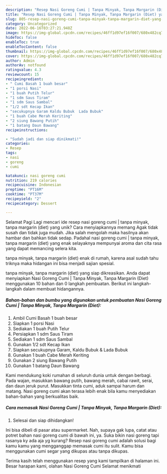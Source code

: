 ```yaml
---
description: "Resep Nasi Goreng Cumi | Tanpa Minyak, Tanpa Margarin (Diet) yang Enak, Enak"
title: "Resep Nasi Goreng Cumi | Tanpa Minyak, Tanpa Margarin (Diet) yang Enak, Enak"
slug: 805-resep-nasi-goreng-cumi-tanpa-minyak-tanpa-margarin-diet-yang-enak-enak
category: Uncategorized
date: 2022-06-16T03:27:21.948Z
image: https://img-global.cpcdn.com/recipes/46ff1d97ef16f007/680x482cq70/nasi-goreng-cumi-tanpa-minyak-tanpa-margarin-diet-foto-resep-utama.jpg
hideToc: false
enableToc: true
enableTocContent: false
thumbnail: https://img-global.cpcdn.com/recipes/46ff1d97ef16f007/680x482cq70/nasi-goreng-cumi-tanpa-minyak-tanpa-margarin-diet-foto-resep-utama.jpg
cover: https://img-global.cpcdn.com/recipes/46ff1d97ef16f007/680x482cq70/nasi-goreng-cumi-tanpa-minyak-tanpa-margarin-diet-foto-resep-utama.jpg
author: Admin
authorAv: notfound
ratingvalue: 4.3
reviewcount: 15
recipeingredient:
- " Cumi Basah 1 buah besar"
- "1 porsi Nasi"
- "1 buah Putih Telur"
- "1 sdm Saus Tiram"
- "1 sdm Saus Sambal"
- "1/2 sdt Kecap Ikan"
- "secukupnya Garam Kaldu Bubuk  Lada Bubuk"
- "1 buah Cabe Merah Keriting"
- "2 siung Bawang Putih"
- "1 batang Daun Bawang"
recipeinstructions:

- "Sudah jadi dan siap dinikmati!"
categories:
- Resep
tags:
- nasi
- goreng
- cumi

katakunci: nasi goreng cumi 
nutrition: 219 calories
recipecuisine: Indonesian
preptime: "PT16M"
cooktime: "PT37M"
recipeyield: "2"
recipecategory: Dessert

---
```



Selamat Pagi Lagi mencari ide resep nasi goreng cumi | tanpa minyak, tanpa margarin (diet) yang unik? Cara menyiapkannya memang Agak tidak susah dan tidak juga mudah. Jika salah mengolah maka hasilnya akan hambar dan bahkan tidak sedap. Padahal nasi goreng cumi | tanpa minyak, tanpa margarin (diet) yang enak selayaknya mempunyai aroma dan cita rasa yang dapat memancing selera kita.

 tanpa minyak, tanpa margarin (diet) enak di rumah, karena asal sudah tahu triknya maka hidangan ini bisa menjadi sajian spesial.


 tanpa minyak, tanpa margarin (diet) yang siap dikreasikan. Anda dapat menyiapkan Nasi Goreng Cumi | Tanpa Minyak, Tanpa Margarin (Diet) menggunakan 10 bahan dan 0 langkah pembuatan. Berikut ini langkah-langkah dalam membuat hidangannya.

<!--inarticleads1-->

##### Bahan-bahan dan bumbu yang digunakan untuk pembuatan Nasi Goreng Cumi | Tanpa Minyak, Tanpa Margarin (Diet):

1. Ambil  Cumi Basah 1 buah besar
1. Siapkan 1 porsi Nasi
1. Sediakan 1 buah Putih Telur
1. Persiapkan 1 sdm Saus Tiram
1. Sediakan 1 sdm Saus Sambal
1. Gunakan 1/2 sdt Kecap Ikan
1. Siapkan secukupnya Garam, Kaldu Bubuk &amp; Lada Bubuk
1. Gunakan 1 buah Cabe Merah Keriting
1. Gunakan 2 siung Bawang Putih
1. Gunakan 1 batang Daun Bawang


Kami mendukung koki rumahan di seluruh dunia untuk dengan berbagi. Pada wajan, masukkan bawang putih, bawang merah, cabai rawit, serai, dan daun jeruk purut. Masukkan tinta cumi, aduk sampai harum dan matang. Nasi goreng cumi akan terasa lebih enak bila kamu menyediakan bahan-bahan yang berkualitas baik. 

<!--inarticleads2-->

##### Cara memasak Nasi Goreng Cumi | Tanpa Minyak, Tanpa Margarin (Diet):


1. Selesai dan siap dihidangkan!

Ini bisa dibeli di pasar atau supermarket. Nah, supaya gak lupa, catat atau potret bahan nasi goreng cumi di bawah ini, ya. Suka bikin nasi goreng tapi rasanya ky ada aja yg kurang? Resep nasi goreng cumi adalah solusi bagi kamu kamu yang mengganggap memasak cumi itu sulit. Kamu bisa menggunakan cumi segar yang dikupas atau tanpa dikupas. 

Terima kasih telah menggunakan resep yang kami tampilkan di halaman ini. Besar harapan kami, olahan Nasi Goreng Cumi  Selamat menikmati
